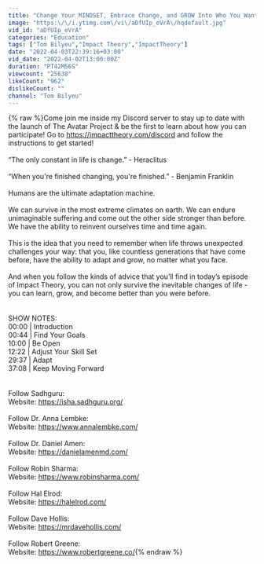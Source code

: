 ```yaml
---
title: "Change Your MINDSET, Embrace Change, and GROW Into Who You Want to BE"
image: "https:\/\/i.ytimg.com\/vi\/aDfUIp_eVrA\/hqdefault.jpg"
vid_id: "aDfUIp_eVrA"
categories: "Education"
tags: ["Tom Bilyeu","Impact Theory","ImpactTheory"]
date: "2022-04-03T22:39:16+03:00"
vid_date: "2022-04-02T13:00:00Z"
duration: "PT42M56S"
viewcount: "25638"
likeCount: "962"
dislikeCount: ""
channel: "Tom Bilyeu"
---
```

{% raw %}Come join me inside my Discord server to stay up to date with the launch of The Avatar Project &amp; be the first to learn about how you can participate! Go to <a rel="nofollow" target="blank" href="https://impacttheory.com/discord">https://impacttheory.com/discord</a> and follow the instructions to get started!<br /><br />“The only constant in life is change.” - Heraclitus<br /><br />“When you're finished changing, you're finished.” - Benjamin Franklin<br /><br />Humans are the ultimate adaptation machine.<br /><br />We can survive in the most extreme climates on earth. We can endure unimaginable suffering and come out the other side stronger than before. We have the ability to reinvent ourselves time and time again.<br /><br />This is the idea that you need to remember when life throws unexpected challenges your way: that you, like countless generations that have come before, have the ability to adapt and grow, no matter what you face.<br /><br />And when you follow the kinds of advice that you’ll find in today’s episode of Impact Theory, you can not only survive the inevitable changes of life - you can learn, grow, and become better than you were before.<br /><br /><br />SHOW NOTES:<br />00:00 | Introduction<br />00:44 | Find Your Goals<br />10:00 | Be Open<br />12:22 | Adjust Your Skill Set<br />29:37 | Adapt<br />37:08 | Keep Moving Forward<br /><br /><br />Follow Sadhguru:<br />Website: <a rel="nofollow" target="blank" href="https://isha.sadhguru.org/">https://isha.sadhguru.org/</a> <br /><br />Follow Dr. Anna Lembke:<br />Website: <a rel="nofollow" target="blank" href="https://www.annalembke.com/">https://www.annalembke.com/</a> <br /><br />Follow Dr. Daniel Amen:<br />Website: <a rel="nofollow" target="blank" href="https://danielamenmd.com/">https://danielamenmd.com/</a> <br /><br />Follow Robin Sharma:<br />Website: <a rel="nofollow" target="blank" href="https://www.robinsharma.com/">https://www.robinsharma.com/</a><br /><br />Follow Hal Elrod:<br />Website: <a rel="nofollow" target="blank" href="https://halelrod.com/">https://halelrod.com/</a> <br /><br />Follow Dave Hollis:<br />Website: <a rel="nofollow" target="blank" href="https://mrdavehollis.com/">https://mrdavehollis.com/</a> <br /><br />Follow Robert Greene:<br />Website: <a rel="nofollow" target="blank" href="https://www.robertgreene.co/">https://www.robertgreene.co/</a>{% endraw %}
